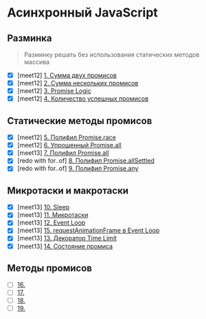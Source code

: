 # Асинхронный JavaScript

## Разминка
> Разминку решать без использования статических методов массива
- [x] [meet12] [1. Сумма двух промисов](1.add-two-promises.js)
- [x] [meet12] [2. Сумма нескольких промисов](2.add-all-promises.js)
- [x] [meet12] [3. Promise Logic](3.promise-logic.js)
- [x] [meet12] [4. Количество успешных промисов](4.count-fulfilled-promises.js)

## Статические методы промисов
- [x] [meet12] [5. Полифил Promise.race](5.race.js)
- [x] [meet12] [6. Упрощенный Promise.all](6.simple-all.js)
- [x] [meet13] [7. Полифил Promise.all](7.all.js)
- [x] [redo with for..of] [8. Полифил Promise.allSettled](8.all-settled.js)
- [x] [redo with for..of] [9. Полифил Promise.any](9.any.js)

## Микротаски и макротаски
- [x] [meet13] [10. Sleep](10.sleep.js)
- [x] [meet13] [11. Микротаски](11.microtasks.js)
- [x] [meet13] [12. Event Loop](12.event-loop.js)
- [x] [meet13] [15. requestAnimationFrame в Event Loop](15.raf.js) 
- [x] [meet13] [13. Декоратор Time Limit](13.time-limit.js)
- [x] [meet13] [14. Состояние промиса](14.state.js)

## Методы промисов
- [ ] [16. ](16.)
- [ ] [17. ](17.)
- [ ] [18. ](18.)
- [ ] [19. ](19.)